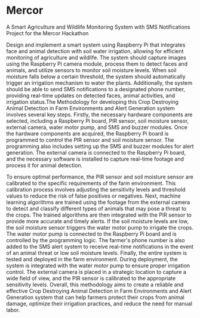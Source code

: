 # Mercor
A Smart Agriculture and Wildlife Monitoring System with SMS Notifications Project for the Mercor Hackathon 

Design and implement a smart system using Raspberry Pi that integrates face and animal detection with soil water irrigation, allowing for efficient monitoring of agriculture and wildlife. The system should capture images using the Raspberry Pi camera module, process them to detect faces and animals, and utilize sensors to monitor soil moisture levels. When soil moisture falls below a certain threshold, the system should automatically trigger an irrigation mechanism to water the plants. Additionally, the system should be able to send SMS notifications to a designated phone number, providing real-time updates on detected faces, animal activities, and irrigation status.The Methodology for developing this Crop Destroying Animal Detection in Farm Environments and Alert Generation system involves several key steps. Firstly, the necessary hardware components are selected, including a Raspberry Pi board, PIR sensor, soil moisture sensor, external camera, water motor pump, and SMS and buzzer modules. Once the hardware components are acquired, the Raspberry Pi board is programmed to control the PIR sensor and soil moisture sensor. The programming also includes setting up the SMS and buzzer modules for alert generation. The external camera is connected to the Raspberry Pi board, and the necessary software is installed to capture real-time footage and process it for animal detection.

To ensure optimal performance, the PIR sensor and soil moisture sensor are calibrated to the specific requirements of the farm environment. This calibration process involves adjusting the sensitivity levels and threshold values to reduce the risk of false positives or negatives. Next, machine learning algorithms are trained using the footage from the external camera to detect and classify different types of animals that may pose a threat to the crops. The trained algorithms are then integrated with the PIR sensor to provide more accurate and timely alerts. If the soil moisture levels are low, the soil moisture sensor triggers the water motor pump to irrigate the crops. The water motor pump is connected to the Raspberry Pi board and is controlled by the programming logic. The farmer's phone number is also added to the SMS alert system to receive real-time notifications in the event of an animal threat or low soil moisture levels. Finally, the entire system is tested and deployed in the farm environment. During deployment, the system is integrated with the water motor pump to ensure proper irrigation control. The external camera is placed in a strategic location to capture a wide field of view, and the PIR sensor is calibrated to the appropriate sensitivity levels. Overall, this methodology aims to create a reliable and effective Crop Destroying Animal Detection in Farm Environments and Alert Generation system that can help farmers protect their crops from animal damage, optimize their irrigation practices, and reduce the need for manual labor.
